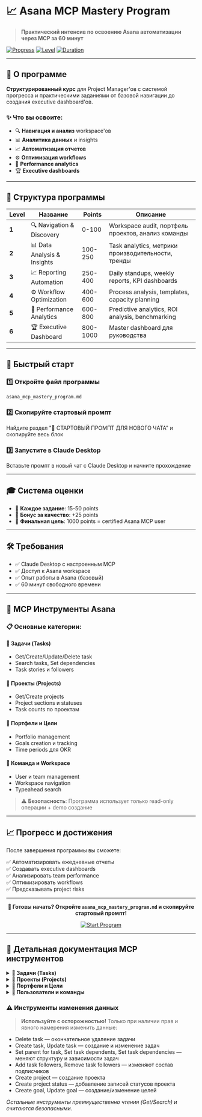 # 📈 Asana MCP Mastery Program

> **Практический интенсив по освоению Asana автоматизации через MCP за 60 минут**

[![Progress](https://img.shields.io/badge/Progress-0%2F1000%20points-red?style=for-the-badge)](https://github.com/sni10/pg-mcp-asana-intensive)
[![Level](https://img.shields.io/badge/Level-Not%20Started-inactive?style=for-the-badge)](https://github.com/sni10/pg-mcp-asana-intensive)
[![Duration](https://img.shields.io/badge/Duration-60%20min-blue?style=for-the-badge)](https://github.com/sni10/pg-mcp-asana-intensive)

---

## 🎯 О программе

**Структурированный курс** для Project Manager'ов с системой прогресса и практическими заданиями от базовой навигации до создания executive dashboard'ов.

### ✨ Что вы освоите:
- 🔍 **Навигация и анализ** workspace'ов
- 📊 **Аналитика данных** и insights
- 📈 **Автоматизация отчетов** 
- ⚙️ **Оптимизация workflows**
- 🎯 **Performance analytics**
- 🏆 **Executive dashboards**

---

## 🚀 Структура программы

| Level | Название | Points | Описание |
|-------|----------|--------|----------|
| **1** | 🔍 Navigation & Discovery | 0-100 | Workspace audit, портфель проектов, анализ команды |
| **2** | 📊 Data Analysis & Insights | 100-250 | Task analytics, метрики производительности, тренды |
| **3** | 📈 Reporting Automation | 250-400 | Daily standups, weekly reports, KPI dashboards |
| **4** | ⚙️ Workflow Optimization | 400-600 | Process analysis, templates, capacity planning |
| **5** | 🎯 Performance Analytics | 600-800 | Predictive analytics, ROI analysis, benchmarking |
| **6** | 🏆 Executive Dashboard | 800-1000 | Master dashboard для руководства |

---

## 🏁 Быстрый старт

### 1️⃣ **Откройте файл программы**
```bash
asana_mcp_mastery_program.md
```

### 2️⃣ **Скопируйте стартовый промпт**
Найдите раздел "🚀 СТАРТОВЫЙ ПРОМПТ ДЛЯ НОВОГО ЧАТА" и скопируйте весь блок

### 3️⃣ **Запустите в Claude Desktop**
Вставьте промпт в новый чат с Claude Desktop и начните прохождение

---

## 🎓 Система оценки

- 🏅 **Каждое задание**: 15-50 points
- 🌟 **Бонус за качество**: +25 points
- 🎯 **Финальная цель**: 1000 points = certified Asana MCP user

---

## 🛠️ Требования

- ✅ Claude Desktop с настроенным MCP
- ✅ Доступ к Asana workspace
- ✅ Опыт работы в Asana (базовый)
- ✅ 60 минут свободного времени

---

## 🔧 MCP Инструменты Asana

### 📋 Основные категории:

#### **📝 Задачи (Tasks)**
- Get/Create/Update/Delete task
- Search tasks, Set dependencies
- Task stories и followers

#### **📁 Проекты (Projects)** 
- Get/Create projects
- Project sections и statuses
- Task counts по проектам

#### **🎯 Портфели и Цели**
- Portfolio management
- Goals creation и tracking
- Time periods для OKR

#### **👥 Команда и Workspace**
- User и team management
- Workspace navigation
- Typeahead search

> ⚠️ **Безопасность**: Программа использует только read-only операции + demo создание

---

## 📈 Прогресс и достижения

После завершения программы вы сможете:

✅ Автоматизировать ежедневные отчеты  
✅ Создавать executive dashboards  
✅ Анализировать team performance  
✅ Оптимизировать workflows  
✅ Предсказывать project risks  

---

<div align="center">

**🚀 Готовы начать? Откройте `asana_mcp_mastery_program.md` и скопируйте стартовый промпт!**

[![Start Program](https://img.shields.io/badge/START%20PROGRAM-Click%20Here-success?style=for-the-badge&logo=asana)](./asana_mcp_mastery_program.md)

</div>

---

## 📖 Детальная документация MCP инструментов

<details>
<summary><strong>📝 Задачи (Tasks)</strong></summary>

- **Get task** — получить данные одной задачи по идентификатору
- **Get tasks** — список задач по фильтрам/контексту
- **Search tasks** — полнотекстовый поиск задач
- **Create task** — создать новую задачу
- **Update task** — обновить поля существующей задачи
- **Delete task** — удалить задачу
- **Set parent for task** — назначить/изменить родительскую задачу (иерархия)
- **Set task dependents** — установить зависимые задачи (которые зависят от текущей)
- **Set task dependencies** — установить задачи‑предшественники (от которых зависит текущая)
- **Create task story** — добавить комментарий/историю к задаче
- **Get stories for task** — получить ленту событий/комментариев задачи
- **Add task followers** — добавить подписчиков к задаче
- **Remove task followers** — удалить подписчиков у задачи
- **Get attachments for object** — получить вложения для объекта (например, задачи)
- **Get attachment** — получить одно вложение

</details>

<details>
<summary><strong>📁 Проекты (Projects)</strong></summary>

- **Create project** — создать проект
- **Get project** — получить данные одного проекта
- **Get projects** — список проектов
- **Get projects for workspace** — проекты рабочей области
- **Get projects for team** — проекты команды
- **Get project sections** — секции/колонки проекта
- **Get project status** — текущий статус проекта
- **Get project statuses** — история статусов проекта
- **Create project status** — создать запись статуса проекта
- **Get project task counts** — агрегированные счётчики задач по проекту

</details>

<details>
<summary><strong>🎯 Портфели и Цели</strong></summary>

**Портфели (Portfolios):**
- **Get portfolio** — получить данные портфеля
- **Get portfolios** — список портфелей
- **Get items for portfolio** — получить элементы портфеля (проекты/инициативы)

**Цели (Goals):**
- **Create goal** — создать цель
- **Update goal** — обновить цель
- **Get goal** — получить цель по идентификатору
- **Get goals** — список целей
- **Get parent goals for goal** — получить родительские цели/иерархию
- **Get time period** — получить временной период (для целей/OKR)
- **Get time periods** — список временных периодов

</details>

<details>
<summary><strong>👥 Пользователи и команды</strong></summary>

- **Get user** — получить данные пользователя
- **List workspaces** — список рабочих областей
- **Get workspace users** — участники рабочей области
- **Get team users** — участники команды
- **Get teams for user** — команды, в которые входит пользователь
- **Get teams for workspace** — команды в рабочей области
- **Typeahead search** — подсказки/поиск по мере ввода (универсальный)

</details>

### ⚠️ Инструменты изменения данных

> **Используйте с осторожностью!** Только при наличии прав и явного намерения изменить данные:

- Delete task — окончательное удаление задачи
- Create task, Update task — создание и изменение задач
- Set parent for task, Set task dependents, Set task dependencies — меняют структуру и зависимости задач
- Add task followers, Remove task followers — изменяют состав подписчиков
- Create project — создание проекта
- Create project status — добавление записей статусов проекта
- Create goal, Update goal — создание/изменение целей

*Остальные инструменты преимущественно чтения (Get/Search) и считаются безопасными.*